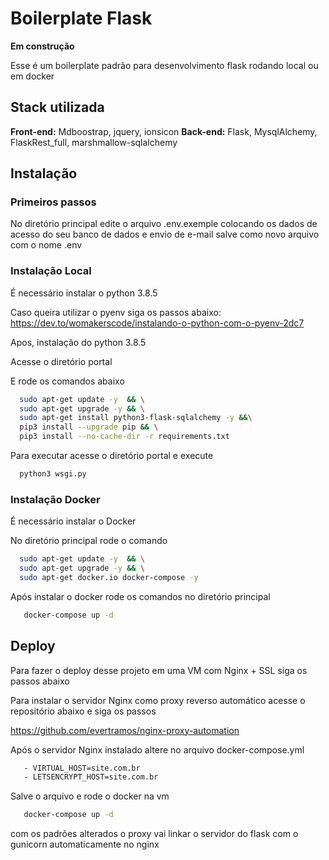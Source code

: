 
# Boilerplate Flask

**Em construção**

Esse é um boilerplate padrão para desenvolvimento flask rodando local ou em docker


## Stack utilizada

**Front-end:** Mdboostrap, jquery, ionsicon
**Back-end:** Flask, MysqlAlchemy, FlaskRest_full, marshmallow-sqlalchemy


## Instalação

### Primeiros passos

No diretório principal edite o arquivo  .env.exemple colocando
os dados de acesso do seu banco de dados e envio de e-mail salve como novo arquivo com o nome  .env



### Instalação Local
É necessário instalar o python 3.8.5

Caso queira utilizar o pyenv siga os passos abaixo:
https://dev.to/womakerscode/instalando-o-python-com-o-pyenv-2dc7

Apos, instalação do python 3.8.5

Acesse o diretório portal

E rode os comandos abaixo

```bash
  sudo apt-get update -y  && \
  sudo apt-get upgrade -y && \
  sudo apt-get install python3-flask-sqlalchemy -y &&\
  pip3 install --upgrade pip && \
  pip3 install --no-cache-dir -r requirements.txt
```
Para executar acesse o diretório portal
e execute 

```bash
  python3 wsgi.py
```

### Instalação Docker

É necessário instalar o Docker

No diretório principal rode o comando

```bash
  sudo apt-get update -y  && \
  sudo apt-get upgrade -y && \
  sudo apt-get docker.io docker-compose -y
```
Após instalar o docker rode os comandos no diretório principal
```bash
   docker-compose up -d
```

    
## Deploy

Para fazer o deploy desse projeto em uma VM com Nginx + SSL siga os passos abaixo

Para instalar o servidor Nginx como proxy reverso automático acesse o repositório abaixo e siga os passos

https://github.com/evertramos/nginx-proxy-automation

Após o servidor Nginx instalado altere no arquivo docker-compose.yml



```bash
   - VIRTUAL_HOST=site.com.br
   - LETSENCRYPT_HOST=site.com.br
```
Salve o arquivo e rode o docker na vm 

```bash
   docker-compose up -d
```

com os padrões alterados o proxy vai linkar o servidor do flask com o gunicorn automaticamente no nginx